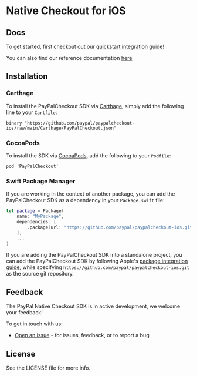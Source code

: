 # Native Checkout for iOS

## Docs

To get started, first checkout out our [quickstart integration guide](https://developer.paypal.com/docs/business/native-checkout/ios/)!

You can also find our reference documentation [here](https://paypal.github.io/mobile-checkout-docs/ios/reference/)

## Installation

### Carthage

To install the PayPalCheckout SDK via [Carthage](https://github.com/Carthage/Carthage), simply add the following line to your `Cartfile`:
```
binary "https://github.com/paypal/paypalcheckout-ios/raw/main/Carthage/PayPalCheckout.json" 
```
### CocoaPods
To install the SDK via [CocoaPods](https://cocoapods.org/), add the following to your `Podfile`:
```
pod 'PayPalCheckout'
```

### Swift Package Manager
If you are working in the context of another package, you can add the PayPalCheckout SDK as a dependency in your `Package.swift` file: 
```swift
let package = Package(
    name: "MyPackage",
    dependencies: [
        .package(url: "https://github.com/paypal/paypalcheckout-ios.git", from: "0.42.0"),
    ],
    ...
)
```
If you are adding the PayPalCheckout SDK into a standalone project, you can add the PayPalCheckout SDK by following Apple's [package integration guide](https://developer.apple.com/documentation/xcode/adding_package_dependencies_to_your_app), while specifying `https://github.com/paypal/paypalcheckout-ios.git` as the source git repository.

## Feedback
The PayPal Native Checkout SDK is in active development, we welcome your feedback!

To get in touch with us:
*  [Open an issue](https://github.com/paypal/paypalcheckout-ios/issues) - for issues, feedback, or to report a bug


## License

See the LICENSE file for more info.
